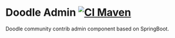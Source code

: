 # Doodle Admin [![CI Maven](https://github.com/org-doodle/doodle-admin/actions/workflows/ci-maven.yml/badge.svg)](https://github.com/org-doodle/doodle-admin/actions/workflows/ci-maven.yml)
Doodle community contrib admin component based on SpringBoot.
